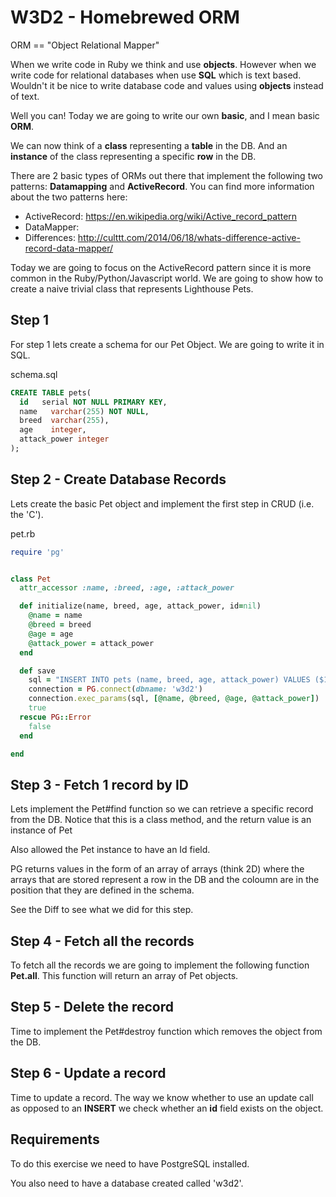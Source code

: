 W3D2 - Homebrewed ORM
==============================

ORM == "Object Relational Mapper"

When we write code in Ruby we think and use **objects**. However when we
write code for relational databases when use **SQL** which is text
based. Wouldn't it be nice to write database code and values using
**objects** instead of text.

Well you can! Today we are going to write our own **basic**, and I mean
basic **ORM**.

We can now think of a **class** representing a **table** in the DB. And an
**instance** of the class representing a specific **row** in the DB.

There are 2 basic types of ORMs out there that implement the following
two patterns: **Datamapping** and **ActiveRecord**. You can find more
information about the two patterns here:

* ActiveRecord: https://en.wikipedia.org/wiki/Active_record_pattern
* DataMapper:
* Differences:
http://culttt.com/2014/06/18/whats-difference-active-record-data-mapper/

Today we are going to focus on the ActiveRecord pattern since it is
more common in the Ruby/Python/Javascript world. We are going to show
how to create a naive trivial class that represents Lighthouse Pets.

Step 1
-------

For step 1 lets create a schema for our Pet Object. We are going to
write it in SQL.

schema.sql
```SQL
CREATE TABLE pets(
  id   serial NOT NULL PRIMARY KEY,
  name   varchar(255) NOT NULL,
  breed  varchar(255),
  age    integer,
  attack_power integer
);
```


Step 2 - Create Database Records
-------------------------------------

Lets create the basic Pet object and implement the first step in CRUD
(i.e. the 'C').

pet.rb

```RUBY
require 'pg'


class Pet
  attr_accessor :name, :breed, :age, :attack_power

  def initialize(name, breed, age, attack_power, id=nil)
    @name = name
    @breed = breed
    @age = age
    @attack_power = attack_power
  end

  def save
    sql = "INSERT INTO pets (name, breed, age, attack_power) VALUES ($1, $2, $3, $4)"
    connection = PG.connect(dbname: 'w3d2')
    connection.exec_params(sql, [@name, @breed, @age, @attack_power])
    true
  rescue PG::Error
    false
  end

end

```

Step 3 - Fetch 1 record by ID
---------------------------------

Lets implement the Pet#find function so we can retrieve a specific
record from the DB. Notice that this is a class method, and the return
value is an instance of Pet

Also allowed the Pet instance to have an Id field.

PG returns values in the form of an array of arrays (think 2D) where
the arrays that are stored represent a row in the DB and the coloumn
are in the position that they are defined in the schema.

See the Diff to see what we did for this step.

Step 4 - Fetch all the records
----------------------------------

To fetch all the records we are going to implement the following
function **Pet.all**. This function will return an array of Pet
objects.

Step 5 - Delete the record
------------------------------

Time to implement the Pet#destroy function which removes the object
from the DB.


Step 6 - Update a record
----------------------------

Time to update a record. The way we know whether to use an update call
as opposed to an **INSERT** we check whether an **id** field exists on
the object.

Requirements
--------------

To do this exercise we need to have PostgreSQL installed.

You also need to have a database created called 'w3d2'.
